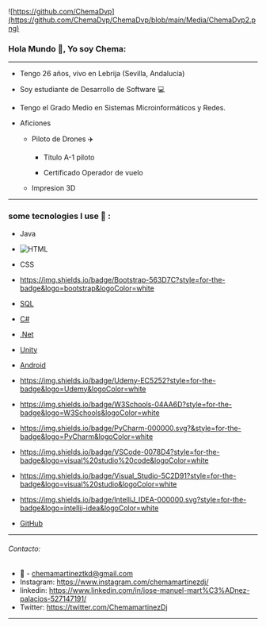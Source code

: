 ![https://github.com/ChemaDvp](https://github.com/ChemaDvp/ChemaDvp/blob/main/Media/ChemaDvp2.png)

### Hola Mundo 👋, Yo soy Chema:

***

* Tengo 26 años, vivo en Lebrija (Sevilla, Andalucía)

* Soy estudiante de Desarrollo de Software 💻

* Tengo el Grado Medio en Sistemas Microinformáticos y Redes.

* Aficiones
  
  * Piloto de Drones ✈️
    
    * Titulo A-1 piloto
    
    * Certificado Operador de vuelo
  
  * Impresion 3D

---

### some tecnologies I use 🎯 :

- Java

- ![HTML](https://img.shields.io/badge/HTML5-E34F26?style=for-the-badge&logo=html5&logoColor=white)

- CSS
- https://img.shields.io/badge/Bootstrap-563D7C?style=for-the-badge&logo=bootstrap&logoColor=white

- [SQL](https://img.shields.io/badge/MySQL-005C84?style=for-the-badge&logo=mysql&logoColor=white)

- [C#](https://img.shields.io/badge/C%23-239120?style=for-the-badge&logo=c-sharp&logoColor=white)

- [.Net](https://img.shields.io/badge/.NET-512BD4?style=for-the-badge&logo=dotnet&logoColor=white)
  
- [Unity](https://img.shields.io/badge/Unity-100000?style=for-the-badge&logo=unity&logoColor=white)

- [Android](https://img.shields.io/badge/Android-3DDC84?style=for-the-badge&logo=android&logoColor=white)

- https://img.shields.io/badge/Udemy-EC5252?style=for-the-badge&logo=Udemy&logoColor=white

- https://img.shields.io/badge/W3Schools-04AA6D?style=for-the-badge&logo=W3Schools&logoColor=white
- https://img.shields.io/badge/PyCharm-000000.svg?&style=for-the-badge&logo=PyCharm&logoColor=white
- https://img.shields.io/badge/VSCode-0078D4?style=for-the-badge&logo=visual%20studio%20code&logoColor=white
- https://img.shields.io/badge/Visual_Studio-5C2D91?style=for-the-badge&logo=visual%20studio&logoColor=white
- https://img.shields.io/badge/IntelliJ_IDEA-000000.svg?style=for-the-badge&logo=intellij-idea&logoColor=white
- [GitHub](https://img.shields.io/badge/GitHub-100000?style=for-the-badge&logo=github&logoColor=white)
---

###### Contacto:

- :email: - chemamartineztkd@gmail.com
- Instagram: https://www.instagram.com/chemamartinezdj/
- linkedin: https://www.linkedin.com/in/jose-manuel-mart%C3%ADnez-palacios-527147191/
- Twitter: https://twitter.com/ChemamartinezDj

---
